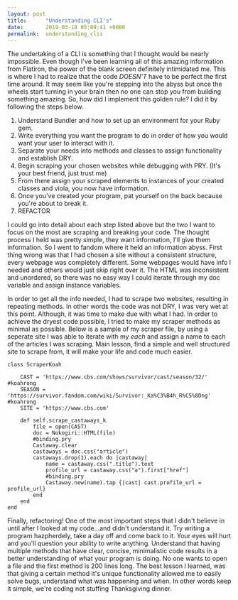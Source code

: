 ```yaml
---
layout: post
title:      "Understanding CLI's"
date:       2019-03-18 05:09:41 +0000
permalink:  understanding_clis
---
```



The undertaking of a CLI is something that I thought would be nearly impossible. Even though I've been learning all of this amazing information from Flatiron, the power of the blank screen definitely intimidated me. This is where I had to realize that the code *DOESN'T* have to be perfect the first time around. It may seem like you're stepping into the abyss but once the wheels start turning in your brain then no one can stop you from building something amazing. So, how did I implement this golden rule? I did it by following the steps below.

1. Understand Bundler and how to set up an environment for your Ruby gem.
2. Write everything you want the program to do in order of how you would want your user to interact with it.
3. Separate your needs into methods and classes to assign functionality and establish DRY.
4. Begin scraping your chosen websites while debugging with PRY. (It's your best friend, just trust me)
5. From there assign your scraped elements to instances of your created classes and viola, you now have information.
6. Once you've created your program, pat yourself on the back because you're about to break it.
7. REFACTOR

I could go into detail about each step listed above but the two I want to focus on the most are scraping and breaking your code. The thought process I held was pretty simple, they want information, I'll give them information. So I went to fandom where it held an information abyss. First thing wrong was that I had chosen a site without a consistent structure, every webpage was completely different. Some webpages would have info I needed and others would just skip right over it. The HTML was inconsistent and unordered, so there was no easy way I could iterate through my doc variable and assign instance variables. 

In order to get all the info needed, I had to scrape two websites, resulting in repeating methods. In other words the code was not DRY, I was very wet at this point. Although, it was time to make due with what I had. In order to achieve the dryest code possible, I tried to make my scraper methods as minimal as possible. Below is a sample of my scraper file, by using a seperate site I was able to iterate with my *each* and assign a name to each of the articles I was scraping. Main lesson, find a simple and well structured site to scrape from, it will make your life and code much easier.


```
class ScraperKoah

    CAST = 'https://www.cbs.com/shows/survivor/cast/season/32/' #koahrong
    SEASON = 'https://survivor.fandom.com/wiki/Survivor:_Ka%C3%B4h_R%C5%8Dng' #koahrong
    SITE = 'https://www.cbs.com'

    def self.scrape_castaways_k
        file = open(CAST)
        doc = Nokogiri::HTML(file)
        #binding.pry
        Castaway.clear
        castaways = doc.css("article")
        castaways.drop(1).each do |castaway|
            name = castaway.css(".title").text
            profile_url = castaway.css("a").first["href"]
            #binding.pry
            Castaway.new(name).tap {|cast| cast.profile_url = profile_url}
        end
    end
end
```

Finally, refactoring! One of the most important steps that I didn't believe in until after I looked at my code...and didn't understand it. Try writing a program hazpherdely, take a day off and come back to it. Your eyes will hurt and you'll question your ability to write anything. Understand that having multiple methods that have clear, concise, minimalistic code results in a better understanding of what your program is doing. No one wants to open a file and the first method is 200 lines long. The best lesson I learned, was that giving a certain method it's unique functionality allowed me to easily solve bugs, understand what was happening and when. In other words keep it simple, we're coding not stuffing Thanksgiving dinner.
